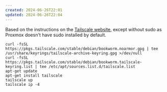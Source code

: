 ```yaml
---
created: 2024-06-26T22:01
updated: 2024-06-26T22:04
---
```

Based on the instructions on the [Tailscale website](https://tailscale.com/download/linux/debian-bookworm), except without sudo as Proxmox doesn't have sudo installed by default.

```
curl -fsSL https://pkgs.tailscale.com/stable/debian/bookworm.noarmor.gpg | tee /usr/share/keyrings/tailscale-archive-keyring.gpg >/dev/null
curl -fsSL https://pkgs.tailscale.com/stable/debian/bookworm.tailscale-keyring.list | tee /etc/apt/sources.list.d/tailscale.list
apt-get update
apt-get install tailscale
tailscale up
tailscale ip -4
```